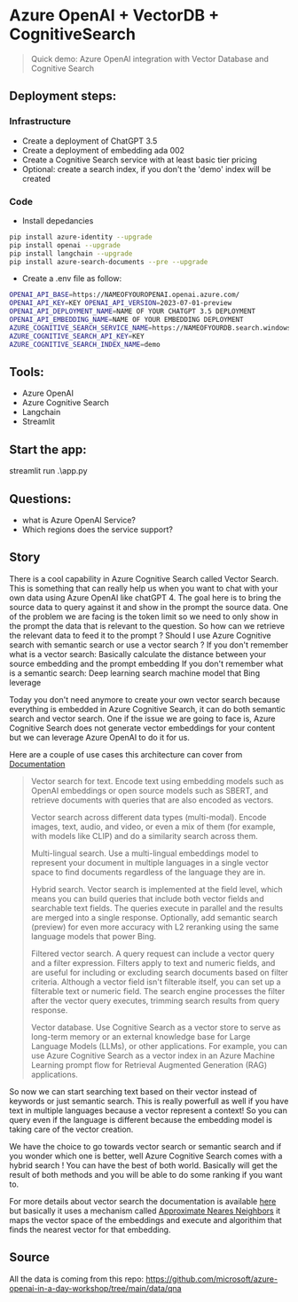 # Azure OpenAI + VectorDB + CognitiveSearch
> Quick demo: Azure OpenAI integration with Vector Database and Cognitive Search

## Deployment steps:

### Infrastructure

- Create a deployment of ChatGPT 3.5
- Create a deployment of embedding ada 002
- Create a Cognitive Search service with at least basic tier pricing
- Optional: create a search index, if you don't the 'demo' index will be created

### Code

- Install depedancies 
```bash
pip install azure-identity --upgrade 
pip install openai --upgrade 
pip install langchain --upgrade 
pip install azure-search-documents --pre --upgrade
```

- Create a .env file as follow:

```bash
OPENAI_API_BASE=https://NAMEOFYOUROPENAI.openai.azure.com/ 
OPENAI_API_KEY=KEY OPENAI_API_VERSION=2023-07-01-preview 
OPENAI_API_DEPLOYMENT_NAME=NAME OF YOUR CHATGPT 3.5 DEPLOYMENT 
OPENAI_API_EMBEDDING_NAME=NAME OF YOUR EMBEDDING DEPLOYMENT 
AZURE_COGNITIVE_SEARCH_SERVICE_NAME=https://NAMEOFYOURDB.search.windows.net 
AZURE_COGNITIVE_SEARCH_API_KEY=KEY 
AZURE_COGNITIVE_SEARCH_INDEX_NAME=demo
```

## Tools: 
- Azure OpenAI 
- Azure Cognitive Search 
- Langchain 
- Streamlit

## Start the app: 
streamlit run .\app.py

## Questions:
- what is Azure OpenAI Service?
- Which regions does the service support?

 ## Story

There is a cool capability in Azure Cognitive Search called Vector Search.
This is something that can really help us when you want to chat with your own data using Azure OpenAI like chatGPT 4.
The goal here is to bring the source data to query against it and show in the prompt the source data.
One of the problem we are facing is the token limit so we need to only show in the prompt the data that is relevant to the question.
So how can we retrieve the relevant data to feed it to the prompt ? Should I use Azure Cognitive search with semantic search or use a vector search ?
If you don't remember what is a vector search: Basically calculate the distance between your source embedding and the prompt embedding
If you don't remember what is a semantic search: Deep learning search machine model that Bing leverage

Today you don't need anymore to create your own vector search because everything is embedded in Azure Cognitive Search, it can do both semantic search and vector search. 
One if the issue we are going to face is, Azure Cognitive Search does not generate vector embeddings for your content but we can leverage Azure OpenAI to do it for us.

Here are a couple of use cases this architecture can cover from [Documentation](https://learn.microsoft.com/en-us/azure/search/vector-search-overview)

>Vector search for text. Encode text using embedding models such as OpenAI embeddings or open source models such as SBERT, and retrieve documents with queries that are also encoded as vectors.
>
>Vector search across different data types (multi-modal). Encode images, text, audio, and video, or even a mix of them (for example, with models like CLIP) and do a similarity search across them.
>
>Multi-lingual search. Use a multi-lingual embeddings model to represent your document in multiple languages in a single vector space to find documents regardless of the language they are in.
>
>Hybrid search. Vector search is implemented at the field level, which means you can build queries that include both vector fields and searchable text fields. The queries execute in parallel and the results are merged into a single response. Optionally, add semantic search (preview) for even more accuracy with L2 reranking using the same language models that power Bing.
>
>Filtered vector search. A query request can include a vector query and a filter expression. Filters apply to text and numeric fields, and are useful for including or excluding search documents based on filter criteria. Although a vector field isn't filterable itself, you can set up a filterable text or numeric field. The search engine processes the filter after the vector query executes, trimming search results from query response.
>
>Vector database. Use Cognitive Search as a vector store to serve as long-term memory or an external knowledge base for Large Language Models (LLMs), or other applications. For example, you can use Azure Cognitive Search as a vector index in an Azure Machine Learning prompt flow for Retrieval Augmented Generation (RAG) applications.

So now we can start searching text based on their vector instead of keywords or just semantic search. This is really powerfull as well if you have text in multiple languages because a vector represent a context! So you can query even if the language is different because the embedding model is taking care of the vector creation.

We have the choice to go towards vector search or semantic search and if you wonder which one is better, well Azure Cognitive Search comes with a hybrid search ! You can have the best of both world. Basically will get the result of both methods and you will be able to do some ranking if you want to.

For more details about vector search the documentation is available [here](https://learn.microsoft.com/en-us/azure/search/vector-search-overview#vector-search-concepts) but basically it uses a mechanism called [Approximate Neares Neighbors](https://learn.microsoft.com/en-us/azure/search/vector-search-overview#approximate-nearest-neighbors) it maps the vector space of the embeddings and execute and algorithim that finds the nearest vector for that embedding.

## Source
All the data is coming from this repo: https://github.com/microsoft/azure-openai-in-a-day-workshop/tree/main/data/qna
